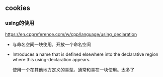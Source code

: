 ## cookies

### using的使用

https://en.cppreference.com/w/cpp/language/using_declaration

* 与命名空间一块使用，开放一个命名空间

* Introduces a name that is defined elsewhere into the declarative region where this using-declaration appears.

  使用一个在其他地方定义的类型。通常和类在一块使用。太多了